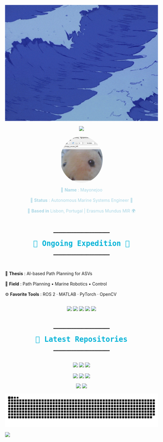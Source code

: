 


  <!-- 🌊 파도 배경 GIF -->
  <img src="https://raw.githubusercontent.com/S1194789/S1194789/main/waves.gif" width="600" alt="ocean waves" />


  <!-- 💫 타이핑 애니메이션 -->
<!-- ⌨️ 감성+전공 오션 타이핑 (40자 내외 균일 버전) --> 
<p align="center"> <img src="https://readme-typing-svg.herokuapp.com?font=Fira+Code&pause=1200&color=00B4D8&width=550&size=20&lines=Welcome+aboard+mayonez’s+deep+blue+GitHub+🌊;Where+the+ocean+meets+autonomous+dreams+💙;Tides+whisper+softly+to+curious+machines+🤖;Mapping+quiet+oceans+with+lines+of+logic+🌊;Little+codes+drift+like+shells+on+the+sea+🐚;Calm+control+beneath+a+restless+surface+💫;From+Lisbon’s+coast+to+silent+underwater+paths+🌊;Between+data+and+waves,+balance+feels+alive+⚓;Each+ripple+holds+a+pattern,+a+gentle+rhythm+💙;Sailing+forward+with+AI,+wind,+and+wonder+🌬️" /> </p>

  <!-- 🐹 프로필 이미지 -->
  <p align="center">
    <img src="https://raw.githubusercontent.com/S1194789/S1194789/main/%EB%8B%A4%EB%9E%8C%EC%A5%90%EC%82%AC%EC%A7%84.png"
         width="140"
         style="border-radius:50%; margin: 15px auto; display:block;"
         alt="mayonez profile"/>
  </p>

  <!-- 📘 간단 소개 -->
  <div align="center" style="color:#A9D6E5;">
    🐹 <b>Name</b> : Mayonejoo <br><br>
    🪸 <b>Status</b> : Autonomous Marine Systems Engineer 🌊 <br><br>
    📍 <b>Based in</b> Lisbon, Portugal | Erasmus Mundus MIR 🌍 <br><br>
  </div>

  <!-- 💡 Current Focus -->

<br>
<p align="center">━━━━━━━━━━━━━━━━━━━━━━</p>
<div align="center" style="color:#00B4D8; font-size:24px; font-family:'Fira Code', monospace; font-weight:bold;">
  🌌 Ongoing Expedition 🌌
</div>
<p align="center">━━━━━━━━━━━━━━━━━━━━━━</p>
<br>


🧠 <b>Thesis</b> : AI-based Path Planning for ASVs <br><br>
🤖 <b>Field</b> : Path Planning • Marine Robotics • Control <br><br>
⚙️ <b>Favorite Tools</b> : ROS 2 · MATLAB · PyTorch · OpenCV <br><br>


  <!-- ⚙️ Tech Stack -->
  <p align="center">
    <img src="https://img.shields.io/badge/Python-003366?style=for-the-badge&logo=python&logoColor=white"/>
    <img src="https://img.shields.io/badge/ROS2-0077B6?style=for-the-badge&logo=ros&logoColor=white"/>
    <img src="https://img.shields.io/badge/MATLAB-005F73?style=for-the-badge&logo=mathworks&logoColor=white"/>
    <img src="https://img.shields.io/badge/C++-0A9396?style=for-the-badge&logo=cplusplus&logoColor=white"/>
    <img src="https://img.shields.io/badge/Linux-001F3F?style=for-the-badge&logo=linux&logoColor=white"/>
  </p>


<br>
<p align="center">━━━━━━━━━━━━━━━━━━━━━━</p>
<div align="center" style="color:#00B4D8; font-size:24px; font-family:'Fira Code', monospace; font-weight:bold;">
  🌊 Latest Repositories
</div>
<p align="center">━━━━━━━━━━━━━━━━━━━━━━</p>
<br>

<!-- 첫 번째 줄 (3개) -->
<div align="center">
  <img src="https://github-readme-stats.vercel.app/api/pin/?username=S1194789&repo=AI-Project-2---BEATs-on-BEANs&theme=blue_navy" />
  <img src="https://github-readme-stats.vercel.app/api/pin/?username=S1194789&repo=Ros2_Turtlebot_Project&theme=blue_navy" />
  <img src="https://github-readme-stats.vercel.app/api/pin/?username=S1194789&repo=Visual-Servoing-with-BlueROV&theme=blue_navy" />
</div>

<br>

<!-- 두 번째 줄 (3개) -->
<div align="center">
  <img src="https://github-readme-stats.vercel.app/api/pin/?username=S1194789&repo=Underwater_Acoustic_Ray_tracing&theme=blue_navy" />
  <img src="https://github-readme-stats.vercel.app/api/pin/?username=S1194789&repo=Linear_Multivariable_Control&theme=blue_navy" />
  <img src="https://github-readme-stats.vercel.app/api/pin/?username=S1194789&repo=AI_project_1_Image_Segmentation&theme=blue_navy" />
</div>


  <!-- 📊 GitHub Stats -->
  <p align="center">
    <img src="https://github-readme-stats.vercel.app/api?username=S1194789&show_icons=true&theme=blue_navy&hide_border=true&title_color=00B4D8&icon_color=00B4D8" height="150"/>
    <img src="https://github-readme-streak-stats.herokuapp.com?user=S1194789&theme=blue-navy&hide_border=true&background=0D1117&fire=00B4D8&ring=00B4D8&currStreakLabel=00B4D8" height="150"/>
  </p>

  <!-- 🐍 Snake Contribution Graph -->
  <p align="center">
    <img src="https://raw.githubusercontent.com/Platane/snk/output/github-contribution-grid-snake-dark.svg" width="700" alt="snake animation"/>
  </p>

  <!-- 🌊 하단 파도 -->
  <img src="https://capsule-render.vercel.app/api?type=waving&color=0077B6&height=100&section=footer" />
</div>
